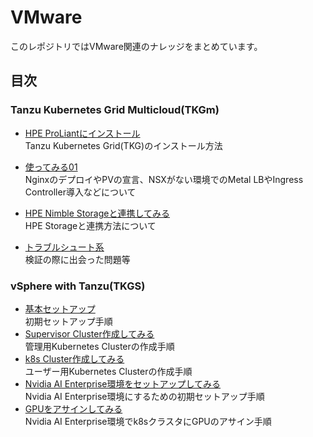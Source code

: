 # VMware
このレポジトリではVMware関連のナレッジをまとめています。

## 目次
### Tanzu Kubernetes Grid Multicloud(TKGm)
- [HPE ProLiantにインストール](tkgm/installation)  
Tanzu Kubernetes Grid(TKG)のインストール方法

- [使ってみる01](tkgm/instruction01)  
NginxのデプロイやPVの宣言、NSXがない環境でのMetal LBやIngress Controller導入などについて

- [HPE Nimble Storageと連携してみる](tkgm/nimble)  
HPE Storageと連携方法について

- [トラブルシュート系 ](tkgm/trouble_shoot)  
検証の際に出会った問題等

### vSphere with Tanzu(TKGS)
- [基本セットアップ](tkgs/installation)  
  初期セットアップ手順
- [Supervisor Cluster作成してみる](tkgs/s_cluster)  
  管理用Kubernetes Clusterの作成手順
- [k8s Cluster作成してみる](tkgs/k8s_cluster)  
  ユーザー用Kubernetes Clusterの作成手順
- [Nvidia AI Enterprise環境をセットアップしてみる](tkgs/nvidia-ai-enterprise/installation)  
  Nvidia AI Enterprise環境にするための初期セットアップ手順
- [GPUをアサインしてみる](tkgs/nvidia-ai-enterprise/k8s)  
  Nvidia AI Enterprise環境でk8sクラスタにGPUのアサイン手順

